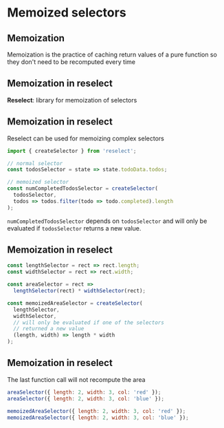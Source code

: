 # Memoized selectors

## Memoization

Memoization is the practice of caching return values of a pure function so they don't need to be recomputed every time

## Memoization in reselect

**Reselect**: library for memoization of selectors

## Memoization in reselect

Reselect can be used for memoizing complex selectors

```js
import { createSelector } from 'reselect';

// normal selector
const todosSelector = state => state.todoData.todos;

// memoized selector
const numCompletedTodosSelector = createSelector(
  todosSelector,
  todos => todos.filter(todo => todo.completed).length
);
```

`numCompletedTodosSelector` depends on `todosSelector` and will only be evaluated if `todosSelector` returns a new value.

## Memoization in reselect

```js
const lengthSelector = rect => rect.length;
const widthSelector = rect => rect.width;

const areaSelector = rect =>
  lengthSelector(rect) * widthSelector(rect);

const memoizedAreaSelector = createSelector(
  lengthSelector,
  widthSelector,
  // will only be evaluated if one of the selectors
  // returned a new value
  (length, width) => length * width
);
```

## Memoization in reselect

The last function call will not recompute the area

```js
areaSelector({ length: 2, width: 3, col: 'red' });
areaSelector({ length: 2, width: 3, col: 'blue' });

memoizedAreaSelector({ length: 2, width: 3, col: 'red' });
memoizedAreaSelector({ length: 2, width: 3, col: 'blue' });
```
